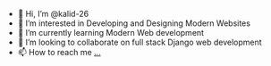 - 👋 Hi, I’m @kalid-26
- 👀 I’m interested in Developing and Designing Modern Websites
- 🌱 I’m currently learning Modern Web development
- 💞️ I’m looking to collaborate on full stack Django web development
- 📫 How to reach me [...](https://t.me/now_tell_us)
<!-- - 😄 Pronouns: ...
- ⚡ Fun fact: ... -->

<!---
kalid-26/kalid-26 is a ✨ special ✨ repository because its `README.md` (this file) appears on your GitHub profile.
You can click the Preview link to take a look at your changes.
--->
